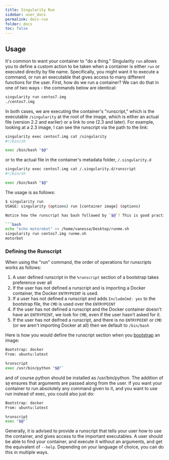 ```yaml
---
title: Singularity Run
sidebar: user_docs
permalink: docs-run
folder: docs
toc: false
---
```


## Usage
It's common to want your container to "do a thing." Singularity `run` allows you to define a custom action to be taken when a container is either `run` or executed directly by file name. Specifically, you might want it to execute a command, or run an executable that gives access to many different functions for the user. First, how do we run a container? We can do that in one of two ways - the commands below are identical:

```bash
singularity run centos7.img
./centos7.img
```

In both cases, we are executing the container's "runscript," which is the executable `/singularity` at the root of the image, which is either an actual file (version 2.2 and earlier) or a link to one (2.3 and later). For example, looking at a 2.3 image, I can see the runscript via the path to the link:

```bash
singularity exec centos7.img cat /singularity
#!/bin/sh

exec /bin/bash "$@"
```

or to the actual file in the container's metadata folder, `/.singularity.d`

```bash
singularity exec centos7.img cat /.singularity.d/runscript
#!/bin/sh

exec /bin/bash "$@"
```

The usage is as follows:

```bash
$ singularity run
USAGE: singularity (options) run [container image] (options)

Notice how the runscript has bash followed by `$@`? This is good practice to include in a runscript, as any arguments passed by the user will be given to the container. Thus, I could send a command to the container for bash to run:

```bash
echo "echo motorobot" >> /home/vanessa/Desktop/runme.sh
singularity run centos7.img runme.sh
motorbot
```

### Defining the Runscript
When using the "run" command, the order of operations for runscripts works as follows:

 1. A user defined runscript in the `%runscript` section of a bootstrap takes preference over all
 2. If the user has not defined a runscript and is importing a Docker container, the Docker `ENTRYPOINT` is used.
 3. If a user has not defined a runscript and adds `IncludeCmd: yes` to the bootstrap file, the `CMD` is used over the `ENTRYPOINT`
 4. If the user has not defined a runscript and the Docker container doesn't have an `ENTRYPOINT`, we look for `CMD`, even if the user hasn't asked for it.
 5. If the user has not deifned a runscript, and there is no `ENTRYPOINT` or `CMD` (or we aren't importing Docker at all) then we default to `/bin/bash`

Here is how you would define the runscript section when you [bootstrap](/bootstrap-image) an image:

```bash
Bootstrap: docker
From: ubuntu:latest

%runscript
exec /usr/bin/python "$@"`
```

and of course python should be installed as /usr/bin/python. The addition of `$@` ensures that arguments are passed along from the user. If you want your container to run absolutely any command given to it, and you want to use run instead of exec, you could also just do:

```bash
Bootstrap: docker
From: ubuntu:latest

%runscript
exec "$@"`
```

Generally, it is advised to provide a runscript that tells your user how to use the container, and gives access to the important executables. A user should be able to find your container, and execute it without an arguments, and get the equivalent of `--help`. Depending on your language of choice, you can do this in multiple ways.
